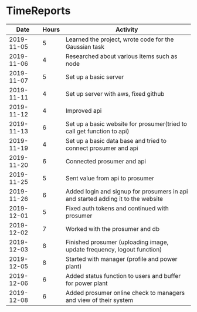 # TimeReports

| Date  |      Hours    | Activity                                       |
| ----------- | ------- |------------------------------------------------
| 2019-11-05  | 5       | Learned the project, wrote code for the Gaussian task                |
| 2019-11-06  | 4       | Researched about various items such as node                |
| 2019-11-07  | 5       | Set up a basic server                |
| 2019-11-11  | 4       | Set up server with aws, fixed github    		|
| 2019-11-12  | 4       | Improved api   		|
| 2019-11-13  | 6    	| Set up a basic website for prosumer(tried to call get function to api)  		|
| 2019-11-19  | 4	    | Set up a basic data base and tried to connect prosumer and api  		|
| 2019-11-20  | 6	    | Connected prosumer and api  		|
| 2019-11-25  | 5	    | Sent value from api to prosumer  		|
| 2019-11-26  | 6	    | Added login and signup for prosumers in api and started adding it to the website  |
| 2019-12-01  | 5	    | Fixed auth tokens and continued with prosumer  |
| 2019-12-02  | 7	    | Worked with the prosumer and db  |
| 2019-12-03  | 8	    | Finished prosumer (uploading image, update frequency, logout function)  |
| 2019-12-05  | 8	    | Started with manager (profile and power plant)  |
| 2019-12-06  | 6	    | Added status function to users and buffer for power plant  |
| 2019-12-08  | 6	    | Added prosumer online check to managers and view of their system  |